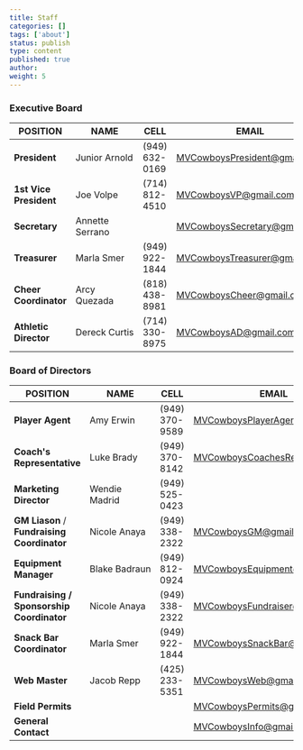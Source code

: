 ```yaml
---
title: Staff
categories: []
tags: ['about']
status: publish
type: content
published: true
author: 
weight: 5
---
```


### Executive Board

| **POSITION** | **NAME** | **CELL** | **EMAIL** |
|--------------|----------|----------|-----------|
| **President** | Junior Arnold | (949) 632-0169 | [MVCowboysPresident@gmail.com](mailto:MVCowboysPresident@gmail.com) |
| **1st Vice President** | Joe Volpe | (714) 812-4510 | [MVCowboysVP@gmail.com](mailto:MVCowboysVP@gmail.com) |
| **Secretary** | Annette Serrano |  | [MVCowboysSecretary@gmail.com](mailto:MVCowboysSecretary@gmail.com) |
| **Treasurer** | Marla Smer | (949) 922-1844 | [MVCowboysTreasurer@gmail.com](mailto:MVCowboysTreasurer@gmail.com) |
| **Cheer Coordinator** | Arcy Quezada | (818) 438-8981 | [MVCowboysCheer@gmail.com](mailto:MVCowboysCheer@gmail.com) |
| **Athletic Director** | Dereck Curtis | (714) 330-8975 | [MVCowboysAD@gmail.com](mailto:MVCowboysAD@gmail.com) |

### Board of Directors

| **POSITION** | **NAME** | **CELL** | **EMAIL** |
|--------------|----------|----------|-----------|
| **Player Agent** | Amy Erwin | (949) 370-9589 | [MVCowboysPlayerAgent@gmail.com](mailto:MVCowboysPlayerAgent@gmail.com) |
| **Coach's Representative** | Luke Brady | (949) 370-8142 | [MVCowboysCoachesRep@gmail.com](mailto:MVCowboysCoachesRep@gmail.com) |
| **Marketing Director** | Wendie Madrid | (949) 525-0423 | |
| **GM Liason** / **Fundraising Coordinator** | Nicole Anaya | (949) 338-2322 | [MVCowboysGM@gmail.com](mailto:MVCowboysGM@gmail.com) |
| **Equipment Manager** | Blake Badraun | (949) 812-0924 | [MVCowboysEquipment@gmail.com](mailto:MVCowboysEquipment@gmail.com) |
| **Fundraising / Sponsorship Coordinator** | Nicole Anaya | (949) 338-2322 | [MVCowboysFundraiser@gmail.com](mailto:MVCowboysFundraiser@gmail.com) |
| **Snack Bar Coordinator** | Marla Smer | (949) 922-1844 | [MVCowboysSnackBar@gmail.com](mailto:MVCowboysSnackBar@gmail.com) |
| **Web Master** | Jacob Repp | (425) 233-5351 | [MVCowboysWeb@gmail.com](mailto:MVCowboysWeb@gmail.com) |
| **Field Permits** | | | [MVCowboysPermits@gmail.com](mailto:MVCowboysPermits@gmail.com) |
| **General Contact** | | | [MVCowboysInfo@gmail.com](mailto:MVCowboysInfo@gmail.com) |

